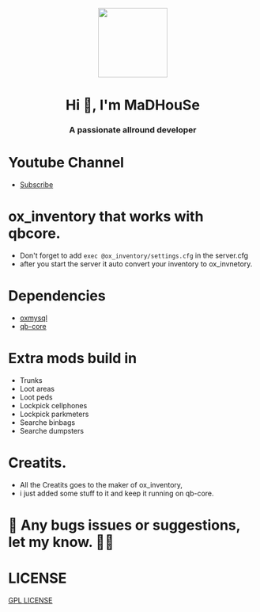 <p align="center">
    <img width="140" src="https://icons.iconarchive.com/icons/iconarchive/red-orb-alphabet/128/Letter-M-icon.png" />  
    <h1 align="center">Hi 👋, I'm MaDHouSe</h1>
    <h3 align="center">A passionate allround developer </h3>    
</p>

# Youtube Channel
- [Subscribe](https://www.youtube.com/c/@MaDHouSe79) 

# ox_inventory that works with qbcore.
- Don't forget to add `exec @ox_inventory/settings.cfg` in the server.cfg
- after you start the server it auto convert your inventory to ox_invnetory.

# Dependencies
- [oxmysql](https://github.com/overextended/oxmysql/releases)
- [qb-core](https://github.com/qbcore-framework/qb-core)

# Extra mods build in
- Trunks
- Loot areas 
- Loot peds
- Lockpick cellphones
- Lockpick parkmeters
- Searche binbags
- Searche dumpsters

# Creatits.
- All the Creatits goes to the maker of ox_inventory, 
- i just added some stuff to it and keep it running on qb-core.

# 🐞 Any bugs issues or suggestions, let my know. 👊😎

# LICENSE
[GPL LICENSE](./LICENSE)
